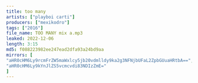 ```yaml
---
title: too many
artists: ["playboi carti"]
producers: ["mexikodro"]
tags: ["2016"]
file_name: TOO MANY mix a.mp3
leaked: 2022-12-06
length: 3:15
md5: f088223982ee247ead2dfa93a24bd9aa
mirrors: [
"aHR0cHM6Ly9rcmFrZW5maWxlcy5jb20vdmlldy9ka2g3NFNjbUFaL2ZpbGUuaHRtbA==",
"aHR0cHM6Ly9kYnJlZS5vcmcvdi83NDIzZmE="
]
---
```

